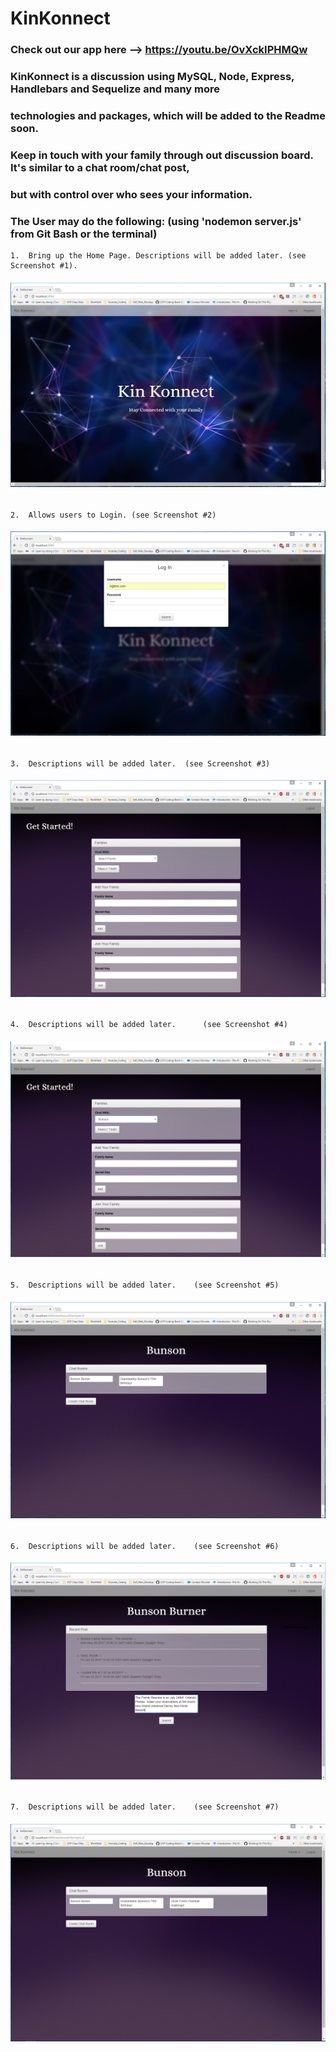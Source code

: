 # KinKonnect

### Check out our app here --> https://youtu.be/OvXckIPHMQw

###  KinKonnect is a discussion using MySQL, Node, Express, Handlebars and Sequelize and many more
###  technologies and packages, which will be added to the Readme soon.  
###  Keep in touch with your family through out discussion board.  It's similar to a chat room/chat post, 
###  but with control over who sees your information.

### The User may do the following: (using 'nodemon server.js' from Git Bash or the terminal) 

    1.  Bring up the Home Page. Descriptions will be added later. (see Screenshot #1).
    
######    ![Alt text](public/assets/img/kinKonnectNewHome.png?raw=true "Screenshot #1") 
    
    2.  Allows users to Login. (see Screenshot #2)

######    ![Alt text](public/assets/img/login.png?raw=true "Screenshot #2") 
    
    3.  Descriptions will be added later.  (see Screenshot #3)
    
######    ![Alt text](public/assets/img/familyDashboard.png?raw=true "Screenshot #3")

    4.  Descriptions will be added later.      (see Screenshot #4)
    
######   ![Alt text](public/assets/img/chatWithFamily.png?raw=true "Screenshot #4")

    5.  Descriptions will be added later.    (see Screenshot #5)
        
######   ![Alt text](public/assets/img/secondChatRoom.png?raw=true "Screenshot #5")

    6.  Descriptions will be added later.    (see Screenshot #6)
        
######   ![Alt text](public/assets/img/multiplePosts.png?raw=true "Screenshot #6")

    7.  Descriptions will be added later.    (see Screenshot #7)
        
######   ![Alt text](public/assets/img/threeChatRooms.png?raw=true "Screenshot #7")

